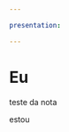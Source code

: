```yaml
---

presentation: 

---
```


<!-- slide  -->
# Eu
<!-- slide  -->
teste da nota
<!-- slide vertical=true -->
estou
